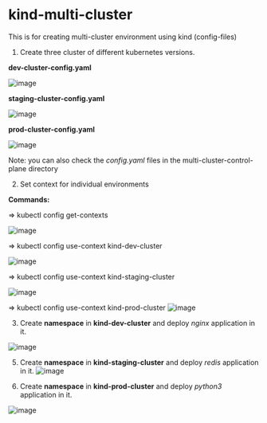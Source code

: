   # kind-multi-cluster
  This is for creating multi-cluster environment using kind (config-files)

1. Create three cluster of different kubernetes versions.

**dev-cluster-config.yaml**

![image](https://github.com/user-attachments/assets/2089f2b7-8649-4608-ba74-45bdfcee5812)

**staging-cluster-config.yaml**

![image](https://github.com/user-attachments/assets/258377ec-7a57-4309-a611-429f2acb37b8)

**prod-cluster-config.yaml**

![image](https://github.com/user-attachments/assets/14aae2c7-ea90-4e3e-9c3c-9eb58abc2fd2)

Note: you can also check the _config.yaml_ files in the multi-cluster-control-plane directory


2. Set context for individual environments

**Commands:** 

=> kubectl config get-contexts

![image](https://github.com/user-attachments/assets/ad5794d3-93f4-406f-81f3-f3ab7070787b)

=> kubectl config use-context kind-dev-cluster

![image](https://github.com/user-attachments/assets/bd4ef65a-8364-4f4a-bb3e-4b27f77a6632)

=> kubectl config use-context kind-staging-cluster

![image](https://github.com/user-attachments/assets/e9ddd655-f801-4785-9c71-c9cb1b060561)

=> kubectl config use-context kind-prod-cluster
![image](https://github.com/user-attachments/assets/605f4b00-669d-45ab-840c-5340a47ddc5a)


3. Create **namespace** in **kind-dev-cluster** and deploy _nginx_ application in it.

![image](https://github.com/user-attachments/assets/060538e3-fa67-4b93-84c9-3c19e5d494e6)


5. Create **namespace** in **kind-staging-cluster** and deploy _redis_ application in it.
![image](https://github.com/user-attachments/assets/2b76e119-4520-4597-b4dc-f192b5fce924)



7. Create **namespace** in **kind-prod-cluster** and deploy _python3_ application in it.

![image](https://github.com/user-attachments/assets/6be7d779-f021-4375-8282-69567b150fc9)
